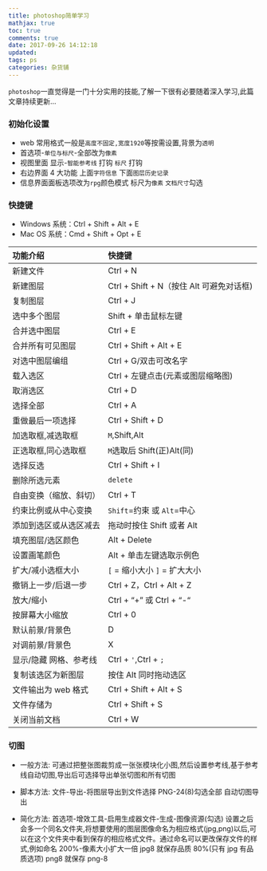 ```yaml
---
title: photoshop简单学习
mathjax: true
toc: true
comments: true
date: 2017-09-26 14:12:18
updated:
tags: ps
categories: 杂货铺
---
```


`photoshop`一直觉得是一门十分实用的技能,了解一下很有必要随着深入学习,此篇文章持续更新...

<!-- more -->

### 初始化设置

* web 常用格式一般是`高度不固定,宽度1920`等按需设置,背景为`透明`
* 首选项-`单位与标尺`-全部改为`像素`
* 视图里面 显示-`智能参考线` 打钩 `标尺` 打钩
* 右边界面 4 大功能 上面`字符信息` 下面`图层历史记录`
* 信息界面面板选项改为`rpg`颜色模式 标尺为`像素` `文档尺寸`勾选

### 快捷键

* Windows 系统：Ctrl + Shift + Alt + E
* Mac OS 系统：Cmd + Shift + Opt + E

| 功能介绍               | 快捷键                                   |
| :--------------------- | :--------------------------------------- |
| 新建文件               | Ctrl + N                                 |
| 新建图层               | Ctrl + Shift + N（按住 Alt 可避免对话框) |
| 复制图层               | Ctrl + J                                 |
| 选中多个图层           | Shift + 单击鼠标左键                     |
| 合并选中图层           | Ctrl + E                                 |
| 合并所有可见图层       | Ctrl + Shift + Alt + E                   |
| 对选中图层编组         | Ctrl + G/双击可改名字                    |
| 载入选区               | Ctrl + 左键点击(元素或图层缩略图)        |
| 取消选区               | Ctrl + D                                 |
| 选择全部               | Ctrl + A                                 |
| 重做最后一项选择       | Ctrl + Shift + D                         |
| 加选取框,减选取框      | `M`,Shift,Alt                            |
| 正选取框,同心选取框    | `M`选取后 Shift(正)Alt(同)               |
| 选择反选               | Ctrl + Shift + I                         |
| 删除所选元素           | `delete`                                 |
| 自由变换（缩放、斜切） | Ctrl + T                                 |
| 约束比例或从中心变换   | `Shift`=约束 或 `Alt`=中心               |
| 添加到选区或从选区减去 | 拖动时按住 Shift 或者 Alt                |
| 填充图层/选区颜色      | Alt + Delete                             |
| 设置画笔颜色           | Alt + 单击左键选取示例色                 |
| 扩大/减小选框大小      | `[` = 缩小大小 `]` = 扩大大小            |
| 撤销上一步/后退一步    | Ctrl + Z，Ctrl + Alt + Z                 |
| 放大/缩小              | Ctrl + “+” 或 Ctrl + “-“                 |
| 按屏幕大小缩放         | Ctrl + 0                                 |
| 默认前景/背景色        | D                                        |
| 对调前景/背景色        | X                                        |
| 显示/隐藏 网格、参考线 | Ctrl + `'`,Ctrl + `;`                    |
| 复制该选区为新图层     | 按住 Alt 同时拖动选区                    |
| 文件输出为 web 格式    | Ctrl + Shift + Alt + S                   |
| 文件存储为             | Ctrl + Shift + S                         |
| 关闭当前文档           | Ctrl + W                                 |

### 切图

* 一般方法:
  可通过把整张图裁剪成一张张模块化小图,然后设置参考线,基于参考线自动切图,导出后可选择导出单张切图和所有切图

- 脚本方法:
  文件-导出-将图层导出到文件选择 PNG-24(8)勾选全部 自动切图导出

* 简化方法:
  首选项-增效工具-启用生成器文件-生成-图像资源(勾选)
  设置之后会多一个同名文件夹,将想要使用的图层图像命名为相应格式(jpg,png)以后,可以在这个文件夹中看到保存的相应格式文件。通过命名可以更改保存文件的样式,例如命名 200%-像素大小扩大一倍
  jpg8 就保存品质 80%(只有 jpg 有品质选项)
  png8 就保存 png-8
